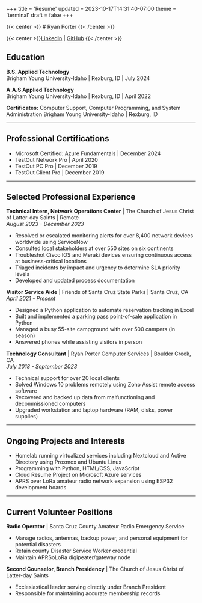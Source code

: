 +++
title = 'Resume'
updated = 2023-10-17T14:31:40-07:00
theme = 'terminal'
draft = false
+++

{{< center >}} # Ryan Porter {{< /center >}}

{{< center >}}[LinkedIn](https://linkedin.com/in/ryaninthewoods) | [GitHub](https://github.com/PorterRyan) {{< /center >}}

## Education
**B.S. Applied Technology**  
Brigham Young University-Idaho | Rexburg, ID | July 2024

**A.A.S Applied Technology**  
Brigham Young University-Idaho | Rexburg, ID | April 2022

**Certificates:** Computer Support, Computer Programming, and System Administration
Brigham Young University-Idaho | Rexburg, ID

---

## Professional Certifications  
- Microsoft Certified: Azure Fundamentals | December 2024
- TestOut Network Pro                     | April 2020
- TestOut PC Pro                          | December 2019
- TestOut Client Pro                      | December 2019

---

## Selected Professional Experience  
**Technical Intern, Network Operations Center** | The Church of Jesus Christ of Latter-day Saints | Remote  
_August 2023 - December 2023_  
- Resolved or escalated monitoring alerts for over 8,400 network devices worldwide using ServiceNow
- Consulted local stakeholders at over 550 sites on six continents
- Troubleshot Cisco IOS and Meraki devices ensuring continuous access at business-critical locations
- Triaged incidents by impact and urgency to determine SLA priority levels
- Developed and updated process documentation

**Visitor Service Aide** | Friends of Santa Cruz State Parks | Santa Cruz, CA  
_April 2021 - Present_  
- Designed a Python application to automate reservation tracking in Excel
- Built and implemented a parking pass point-of-sale application in Python
- Managed a busy 55-site campground with over 500 campers (in season)
- Answered phones while assisting visitors in person

**Technology Consultant** | Ryan Porter Computer Services | Boulder Creek, CA  
_July 2018 - September 2023_  
- Technical support for over 20 local clients
- Solved Windows 10 problems remotely using Zoho Assist remote access software
- Recovered and backed up data from malfunctioning and decommissioned computers
- Upgraded workstation and laptop hardware (RAM, disks, power supplies)

---

## Ongoing Projects and Interests  
- Homelab running virtualized services including Nextcloud and Active Directory using Proxmox and Ubuntu Linux
- Programming with Python, HTML/CSS, JavaScript
- Cloud Resume Project on Microsoft Azure services
- APRS over LoRa amateur radio network expansion using ESP32 development boards

---

## Current Volunteer Positions
**Radio Operator** | Santa Cruz County Amateur Radio Emergency Service  
-	Manage radios, antennas, backup power, and personal equipment for potential disasters
-	Retain county Disaster Service Worker credential
-	Maintain APRSoLoRa digipeater/gateway node


**Second Counselor, Branch Presidency** | The Church of Jesus Christ of Latter-day Saints  
- Ecclesiastical leader serving directly under Branch President
- Responsible for maintaining accurate membership records